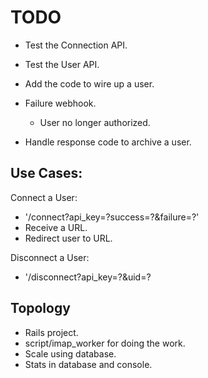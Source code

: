 # TODO

+ Test the Connection API.
+ Test the User API.
+ Add the code to wire up a user.

+ Failure webhook.
  + User no longer authorized.
+ Handle response code to archive a user.

## Use Cases:

Connect a User:

+ '/connect?api_key=?success=?&failure=?'
+ Receive a URL.
+ Redirect user to URL.

Disconnect a User:

+ '/disconnect?api_key=?&uid=?

## Topology

+ Rails project.
+ script/imap_worker for doing the work.
+ Scale using database.
+ Stats in database and console.
